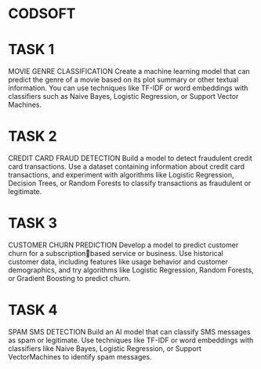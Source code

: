 # CODSOFT
# TASK 1
MOVIE GENRE CLASSIFICATION
  Create a machine learning model that can predict the genre of a movie based on its plot summary or other textual information. You can use techniques like TF-IDF or word embeddings with classifiers such as Naive Bayes, Logistic Regression, or Support Vector Machines.
 # TASK 2
 CREDIT CARD FRAUD DETECTION
   Build a model to detect fraudulent credit card transactions. Use a dataset containing information about credit card transactions, and experiment with algorithms like Logistic Regression, Decision Trees,
or Random Forests to classify transactions as fraudulent or legitimate.
# TASK 3
CUSTOMER CHURN PREDICTION
  Develop a model to predict customer churn for a subscriptionbased service or business. Use historical customer data, including features like usage behavior and customer demographics, and try algorithms like Logistic Regression, Random Forests, or Gradient Boosting to predict churn.
# TASK 4
SPAM SMS DETECTION
  Build an AI model that can classify SMS messages as spam or legitimate. Use techniques like TF-IDF or word embeddings with classifiers like Naive Bayes, Logistic Regression, or Support VectorMachines to identify spam messages.
